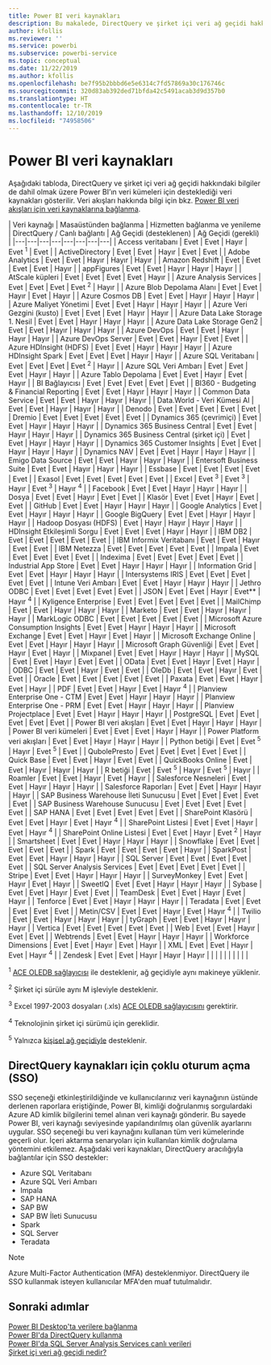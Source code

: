```yaml
---
title: Power BI veri kaynakları
description: Bu makalede, DirectQuery ve şirket içi veri ağ geçidi hakkındaki bilgiler de dahil olmak üzere Power BI’ın desteklediği veri kaynakları listelenir.
author: kfollis
ms.reviewer: ''
ms.service: powerbi
ms.subservice: powerbi-service
ms.topic: conceptual
ms.date: 11/22/2019
ms.author: kfollis
ms.openlocfilehash: be7f95b2bbbd6e5e6314c7fd57869a30c176746c
ms.sourcegitcommit: 320d83ab392ded71bfda42c5491acab3d9d357b0
ms.translationtype: HT
ms.contentlocale: tr-TR
ms.lasthandoff: 12/10/2019
ms.locfileid: "74958506"
---
```

# <a name="power-bi-data-sources"></a>Power BI veri kaynakları

Aşağıdaki tabloda, DirectQuery ve şirket içi veri ağ geçidi hakkındaki bilgiler de dahil olmak üzere Power BI’ın veri kümeleri için desteklediği veri kaynakları gösterilir. Veri akışları hakkında bilgi için bkz. [Power BI veri akışları için veri kaynaklarına bağlanma](service-dataflows-data-sources.md).

| Veri kaynağı | Masaüstünden bağlanma | Hizmetten bağlanma ve yenileme | DirectQuery / Canlı bağlantı | Ağ Geçidi (desteklenen) | Ağ Geçidi (gerekli) |
|---|---|---|---|---|---|---|---|
| Access veritabanı | Evet | Evet | Hayır | Evet <sup>1</sup> | Evet |
| ActiveDirectory | Evet | Evet | Hayır | Evet | Evet |
| Adobe Analytics | Evet | Evet | Hayır | Hayır | Hayır |
| Amazon Redshift | Evet | Evet | Evet | Evet | Hayır |
| appFigures | Evet | Evet | Hayır | Hayır | Hayır |
| AtScale küpleri | Evet | Evet | Evet | Evet | Hayır |
| Azure Analysis Services | Evet | Evet | Evet | Evet <sup>2</sup> | Hayır |
| Azure Blob Depolama Alanı | Evet | Evet | Hayır | Evet | Hayır |
| Azure Cosmos DB | Evet | Evet | Hayır | Hayır | Hayır |
| Azure Maliyet Yönetimi | Evet | Evet | Hayır | Hayır | Hayır |
| Azure Veri Gezgini (kusto) | Evet | Evet | Evet | Hayır | Hayır |
| Azure Data Lake Storage 1. Nesil | Evet | Evet | Hayır | Hayır | Hayır |
| Azure Data Lake Storage Gen2 | Evet | Evet | Hayır | Hayır | Hayır |
| Azure DevOps | Evet | Evet | Hayır | Hayır | Hayır |
| Azure DevOps Server | Evet | Evet | Hayır | Evet | Evet |
| Azure HDInsight (HDFS) | Evet | Evet | Hayır | Hayır | Hayır |
| Azure HDInsight Spark | Evet | Evet | Evet | Hayır | Hayır |
| Azure SQL Veritabanı | Evet | Evet | Evet | Evet <sup>2</sup> | Hayır |
| Azure SQL Veri Ambarı | Evet | Evet | Evet | Hayır | Hayır |
| Azure Tablo Depolama | Evet | Evet | Hayır | Evet | Hayır |
| BI Bağlayıcısı | Evet | Evet | Evet | Evet | Evet |
| BI360 - Budgeting & Financial Reporting | Evet | Evet | Hayır | Hayır | Hayır |
| Common Data Service | Evet | Evet | Hayır | Hayır | Hayır |
| Data.World - Veri Kümesi Al | Evet | Evet | Hayır | Hayır | Hayır |
| Denodo | Evet | Evet | Evet | Evet | Evet |
| Dremio | Evet | Evet | Evet | Evet | Evet |
| Dynamics 365 (çevrimiçi) | Evet | Evet | Hayır | Hayır | Hayır |
| Dynamics 365 Business Central | Evet | Evet | Hayır | Hayır | Hayır |
| Dynamics 365 Business Central (şirket içi) | Evet | Evet | Hayır | Hayır | Hayır |
| Dynamics 365 Customer Insights | Evet | Evet | Hayır | Hayır | Hayır |
| Dynamics NAV | Evet | Evet | Hayır | Hayır | Hayır |
| Emigo Data Source | Evet | Evet | Hayır | Hayır | Hayır |
| Entersoft Business Suite | Evet | Evet | Hayır | Hayır | Hayır |
| Essbase | Evet | Evet | Evet | Evet | Evet |
| Exasol | Evet | Evet | Evet | Evet | Evet |
| Excel | Evet <sup>3</sup> | Evet <sup>3</sup> | Hayır | Evet <sup>3</sup> | Hayır <sup>4</sup> |
| Facebook | Evet | Evet | Hayır | Hayır | Hayır |
| Dosya | Evet | Evet | Hayır | Evet | Evet |
| Klasör | Evet | Evet | Hayır | Evet | Evet |
| GitHub | Evet | Evet | Hayır | Hayır | Hayır |
| Google Analytics | Evet | Evet | Hayır | Hayır | Hayır |
| Google BigQuery | Evet | Evet | Hayır | Hayır | Hayır |
| Hadoop Dosyası (HDFS) | Evet | Hayır | Hayır | Hayır | Hayır |
| HDInsight Etkileşimli Sorgu | Evet | Evet | Evet | Hayır | Hayır |
| IBM DB2 | Evet | Evet | Evet | Evet | Evet |
| IBM Informix Veritabanı | Evet | Evet | Hayır | Evet | Evet |
| IBM Netezza | Evet | Evet | Evet | Evet | Evet |
| Impala | Evet | Evet | Evet | Evet | Evet |
| Indexima | Evet | Evet | Evet | Evet | Evet |
| Industrial App Store | Evet | Evet | Hayır | Hayır | Hayır |
| Information Grid | Evet | Evet | Hayır | Hayır | Hayır |
| Intersystems IRIS | Evet | Evet | Evet | Evet | Evet |
| Intune Veri Ambarı | Evet | Evet | Hayır | Hayır | Hayır |
| Jethro ODBC | Evet | Evet | Evet | Evet | Evet |
| JSON | Evet | Evet | Hayır | Evet** | Hayır <sup>4</sup> |
| Kyligence Enterprise | Evet | Evet | Evet | Evet | Evet |
| MailChimp | Evet | Evet | Hayır | Hayır | Hayır |
| Marketo | Evet | Evet | Hayır | Hayır | Hayır |
| MarkLogic ODBC | Evet | Evet | Evet | Evet | Evet |
| Microsoft Azure Consumption Insights | Evet | Evet | Hayır | Hayır | Hayır |
| Microsoft Exchange | Evet | Evet | Hayır | Evet | Hayır |
| Microsoft Exchange Online | Evet | Evet | Hayır | Hayır | Hayır |
| Microsoft Graph Güvenliği | Evet | Evet | Hayır | Evet | Hayır |
| Mixpanel | Evet | Evet | Hayır | Hayır | Hayır |
| MySQL | Evet | Evet | Hayır | Evet | Evet |
| OData | Evet | Evet | Hayır | Evet | Hayır |
| ODBC | Evet | Evet | Hayır | Evet | Evet |
| OleDb | Evet | Evet | Hayır | Evet | Evet |
| Oracle | Evet | Evet | Evet | Evet | Evet |
| Paxata | Evet | Evet | Hayır | Evet | Hayır |
| PDF | Evet | Evet | Hayır | Evet | Hayır <sup>4</sup> |
| Planview Enterprise One - CTM | Evet | Evet | Hayır | Hayır | Hayır |
| Planview Enterprise One - PRM | Evet | Evet | Hayır | Hayır | Hayır |
| Planview Projectplace | Evet | Evet | Hayır | Hayır | Hayır |
| PostgreSQL | Evet | Evet | Evet | Evet | Evet |
| Power BI veri akışları | Evet | Evet | Hayır | Hayır | Hayır |
| Power BI veri kümeleri | Evet | Evet | Evet | Hayır | Hayır |
| Power Platform veri akışları | Evet | Evet | Hayır | Hayır | Hayır |
| Python betiği | Evet | Evet <sup>5</sup> | Hayır | Evet <sup>5</sup> | Evet |
| QubolePresto | Evet | Evet | Evet | Evet | Evet |
| Quick Base | Evet | Evet | Hayır | Evet | Evet |
| QuickBooks Online | Evet | Evet | Hayır | Hayır | Hayır |
| R betiği | Evet | Evet <sup>5</sup> | Hayır | Evet <sup>5</sup> | Hayır |
| Roamler | Evet | Evet | Hayır | Evet | Hayır |
| Salesforce Nesneleri | Evet | Evet | Hayır | Hayır | Hayır |
| Salesforce Raporları | Evet | Evet | Hayır | Hayır | Hayır |
| SAP Business Warehouse İleti Sunucusu | Evet | Evet | Evet | Evet | Evet |
| SAP Business Warehouse Sunucusu | Evet | Evet | Evet | Evet | Evet |
| SAP HANA | Evet | Evet | Evet | Evet | Evet |
| SharePoint Klasörü | Evet | Evet | Hayır | Evet | Hayır <sup>4</sup> |
| SharePoint Listesi | Evet | Evet | Hayır | Evet | Hayır <sup>4</sup> |
| SharePoint Online Listesi | Evet | Evet | Hayır | Evet <sup>2</sup> | Hayır |
| Smartsheet | Evet | Evet | Hayır | Hayır | Hayır |
| Snowflake | Evet | Evet | Evet | Evet | Evet |
| Spark | Evet | Evet | Evet | Evet | Hayır |
| SparkPost | Evet | Evet | Hayır | Hayır | Hayır |
| SQL Server | Evet | Evet | Evet | Evet | Evet |
| SQL Server Analysis Services | Evet | Evet | Evet | Evet | Evet |
| Stripe | Evet | Evet | Hayır | Hayır | Hayır |
| SurveyMonkey | Evet | Evet | Hayır | Evet | Hayır |
| SweetIQ | Evet | Evet | Hayır | Hayır | Hayır |
| Sybase | Evet | Evet | Hayır | Evet | Evet |
| TeamDesk | Evet | Evet | Hayır | Evet | Hayır |
| Tenforce | Evet | Evet | Hayır | Hayır | Hayır |
| Teradata | Evet | Evet | Evet | Evet | Evet |
| Metin/CSV | Evet | Evet | Hayır | Evet | Hayır <sup>4</sup> |
| Twilio | Evet | Evet | Hayır | Hayır | Hayır |
| tyGraph | Evet | Evet | Hayır | Hayır | Hayır |
| Vertica | Evet | Evet | Evet | Evet | Evet |
| Web | Evet | Evet | Hayır | Evet | Evet |
| Webtrends | Evet | Evet | Hayır | Hayır | Hayır |
| Workforce Dimensions | Evet | Evet | Hayır | Evet | Hayır |
| XML | Evet | Evet | Hayır | Evet | Hayır <sup>4</sup> |
| Zendesk | Evet | Evet | Hayır | Hayır | Hayır |
| | | | | | | | |

<sup>1</sup> [ACE OLEDB sağlayıcısı](https://www.microsoft.com/download/details.aspx?id=54920) ile desteklenir, ağ geçidiyle aynı makineye yüklenir.

<sup>2</sup> Şirket içi sürüle aynı M işleviyle desteklenir.

<sup>3</sup> Excel 1997-2003 dosyaları (.xls) [ACE OLEDB sağlayıcısını](https://www.microsoft.com/download/details.aspx?id=54920) gerektirir.

<sup>4</sup> Teknolojinin şirket içi sürümü için gereklidir.

<sup>5</sup> Yalnızca [kişisel ağ geçidiyle](service-gateway-personal-mode.md) desteklenir.

## <a name="single-sign-on-sso-for-directquery-sources"></a>DirectQuery kaynakları için çoklu oturum açma (SSO)

SSO seçeneği etkinleştirildiğinde ve kullanıcılarınız veri kaynağının üstünde derlenen raporlara eriştiğinde, Power BI, kimliği doğrulanmış sorgulardaki Azure AD kimlik bilgilerini temel alınan veri kaynağı gönderir. Bu sayede Power BI, veri kaynağı seviyesinde yapılandırılmış olan güvenlik ayarlarını uygular.
SSO seçeneği bu veri kaynağını kullanan tüm veri kümelerinde geçerli olur. İçeri aktarma senaryoları için kullanılan kimlik doğrulama yöntemini etkilemez. Aşağıdaki veri kaynakları, DirectQuery aracılığıyla bağlantılar için SSO destekler:

- Azure SQL Veritabanı
- Azure SQL Veri Ambarı
- Impala
- SAP HANA
- SAP BW
- SAP BW İleti Sunucusu
- Spark
- SQL Server
- Teradata

> [!Note]
> Azure Multi-Factor Authentication (MFA) desteklenmiyor. DirectQuery ile SSO kullanmak isteyen kullanıcılar MFA'den muaf tutulmalıdır.

## <a name="next-steps"></a>Sonraki adımlar

[Power BI Desktop'ta verilere bağlanma](desktop-quickstart-connect-to-data.md)  
[Power BI'da DirectQuery kullanma](desktop-directquery-about.md)  
[Power BI'da SQL Server Analysis Services canlı verileri](sql-server-analysis-services-tabular-data.md)  
[Şirket içi veri ağ geçidi nedir?](service-gateway-onprem.md)  
